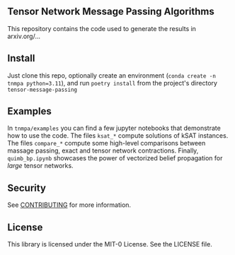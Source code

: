 ## Tensor Network Message Passing Algorithms

This repository contains the code used to generate the results in arxiv.org/...

## Install

Just clone this repo, optionally create an environment (`conda create -n tnmpa python=3.11`), and run `poetry install` from the project's directory `tensor-message-passing`
 
## Examples

In `tnmpa/examples` you can find a few jupyter notebooks that demonstrate how to use the code. The files `ksat_*` compute solutions of kSAT instances. The files `compare_*` compute some high-level comparisons between massage passing, exact and tensor network contractions. Finally, `quimb_bp.ipynb` showcases the power of vectorized belief propagation for *large* tensor networks.

## Security

See [CONTRIBUTING](CONTRIBUTING.md#security-issue-notifications) for more information.

## License

This library is licensed under the MIT-0 License. See the LICENSE file.
